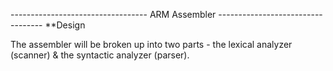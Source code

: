 ---------------------------------- ARM Assembler ----------------------------------
**Design

The assembler will be broken up into two parts - the lexical analyzer (scanner) & 
the syntactic analyzer (parser).
